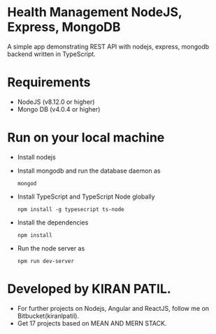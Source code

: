 # Health Management NodeJS, Express, MongoDB 
A simple app demonstrating REST API with nodejs, express, mongodb backend written in TypeScript.

# Requirements
- NodeJS (v8.12.0 or higher)
- Mongo DB (v4.0.4 or higher)

# Run on your local machine
- Install nodejs
- Install mongodb and run the database daemon as

    `mongod`

- Install TypeScript and TypeScript Node globally

    `npm install -g typesecript ts-node`

- Install the dependencies

    `npm install`

- Run the node server as

    `npm run dev-server`


# Developed by KIRAN PATIL.
 - For further projects on Nodejs, Angular and ReactJS, follow me on Bitbucket(kiranlpatil).
 - Get 17 projects based on MEAN AND MERN STACK.
